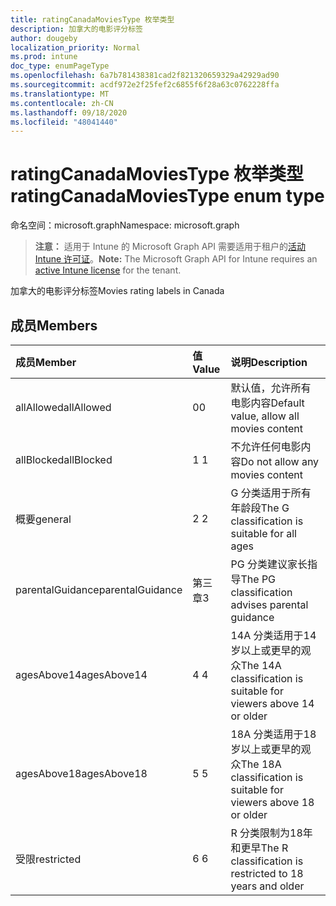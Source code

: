 ```yaml
---
title: ratingCanadaMoviesType 枚举类型
description: 加拿大的电影评分标签
author: dougeby
localization_priority: Normal
ms.prod: intune
doc_type: enumPageType
ms.openlocfilehash: 6a7b781438381cad2f821320659329a42929ad90
ms.sourcegitcommit: acdf972e2f25fef2c6855f6f28a63c0762228ffa
ms.translationtype: MT
ms.contentlocale: zh-CN
ms.lasthandoff: 09/18/2020
ms.locfileid: "48041440"
---
```

# <a name="ratingcanadamoviestype-enum-type"></a><span data-ttu-id="c0c64-103">ratingCanadaMoviesType 枚举类型</span><span class="sxs-lookup"><span data-stu-id="c0c64-103">ratingCanadaMoviesType enum type</span></span>

<span data-ttu-id="c0c64-104">命名空间：microsoft.graph</span><span class="sxs-lookup"><span data-stu-id="c0c64-104">Namespace: microsoft.graph</span></span>

> <span data-ttu-id="c0c64-105">**注意：** 适用于 Intune 的 Microsoft Graph API 需要适用于租户的[活动 Intune 许可证](https://go.microsoft.com/fwlink/?linkid=839381)。</span><span class="sxs-lookup"><span data-stu-id="c0c64-105">**Note:** The Microsoft Graph API for Intune requires an [active Intune license](https://go.microsoft.com/fwlink/?linkid=839381) for the tenant.</span></span>

<span data-ttu-id="c0c64-106">加拿大的电影评分标签</span><span class="sxs-lookup"><span data-stu-id="c0c64-106">Movies rating labels in Canada</span></span>

## <a name="members"></a><span data-ttu-id="c0c64-107">成员</span><span class="sxs-lookup"><span data-stu-id="c0c64-107">Members</span></span>
|<span data-ttu-id="c0c64-108">成员</span><span class="sxs-lookup"><span data-stu-id="c0c64-108">Member</span></span>|<span data-ttu-id="c0c64-109">值</span><span class="sxs-lookup"><span data-stu-id="c0c64-109">Value</span></span>|<span data-ttu-id="c0c64-110">说明</span><span class="sxs-lookup"><span data-stu-id="c0c64-110">Description</span></span>|
|:---|:---|:---|
|<span data-ttu-id="c0c64-111">allAllowed</span><span class="sxs-lookup"><span data-stu-id="c0c64-111">allAllowed</span></span>|<span data-ttu-id="c0c64-112">0</span><span class="sxs-lookup"><span data-stu-id="c0c64-112">0</span></span>|<span data-ttu-id="c0c64-113">默认值，允许所有电影内容</span><span class="sxs-lookup"><span data-stu-id="c0c64-113">Default value, allow all movies content</span></span>|
|<span data-ttu-id="c0c64-114">allBlocked</span><span class="sxs-lookup"><span data-stu-id="c0c64-114">allBlocked</span></span>|<span data-ttu-id="c0c64-115">1 </span><span class="sxs-lookup"><span data-stu-id="c0c64-115">1</span></span>|<span data-ttu-id="c0c64-116">不允许任何电影内容</span><span class="sxs-lookup"><span data-stu-id="c0c64-116">Do not allow any movies content</span></span>|
|<span data-ttu-id="c0c64-117">概要</span><span class="sxs-lookup"><span data-stu-id="c0c64-117">general</span></span>|<span data-ttu-id="c0c64-118">2 </span><span class="sxs-lookup"><span data-stu-id="c0c64-118">2</span></span>|<span data-ttu-id="c0c64-119">G 分类适用于所有年龄段</span><span class="sxs-lookup"><span data-stu-id="c0c64-119">The G classification is suitable for all ages</span></span>|
|<span data-ttu-id="c0c64-120">parentalGuidance</span><span class="sxs-lookup"><span data-stu-id="c0c64-120">parentalGuidance</span></span>|<span data-ttu-id="c0c64-121">第三章</span><span class="sxs-lookup"><span data-stu-id="c0c64-121">3</span></span>|<span data-ttu-id="c0c64-122">PG 分类建议家长指导</span><span class="sxs-lookup"><span data-stu-id="c0c64-122">The PG classification advises parental guidance</span></span>|
|<span data-ttu-id="c0c64-123">agesAbove14</span><span class="sxs-lookup"><span data-stu-id="c0c64-123">agesAbove14</span></span>|<span data-ttu-id="c0c64-124">4 </span><span class="sxs-lookup"><span data-stu-id="c0c64-124">4</span></span>|<span data-ttu-id="c0c64-125">14A 分类适用于14岁以上或更早的观众</span><span class="sxs-lookup"><span data-stu-id="c0c64-125">The 14A classification is suitable for viewers above 14 or older</span></span>|
|<span data-ttu-id="c0c64-126">agesAbove18</span><span class="sxs-lookup"><span data-stu-id="c0c64-126">agesAbove18</span></span>|<span data-ttu-id="c0c64-127">5 </span><span class="sxs-lookup"><span data-stu-id="c0c64-127">5</span></span>|<span data-ttu-id="c0c64-128">18A 分类适用于18岁以上或更早的观众</span><span class="sxs-lookup"><span data-stu-id="c0c64-128">The 18A classification is suitable for viewers above 18 or older</span></span>|
|<span data-ttu-id="c0c64-129">受限</span><span class="sxs-lookup"><span data-stu-id="c0c64-129">restricted</span></span>|<span data-ttu-id="c0c64-130">6 </span><span class="sxs-lookup"><span data-stu-id="c0c64-130">6</span></span>|<span data-ttu-id="c0c64-131">R 分类限制为18年和更早</span><span class="sxs-lookup"><span data-stu-id="c0c64-131">The R classification is restricted to 18 years and older</span></span>|









